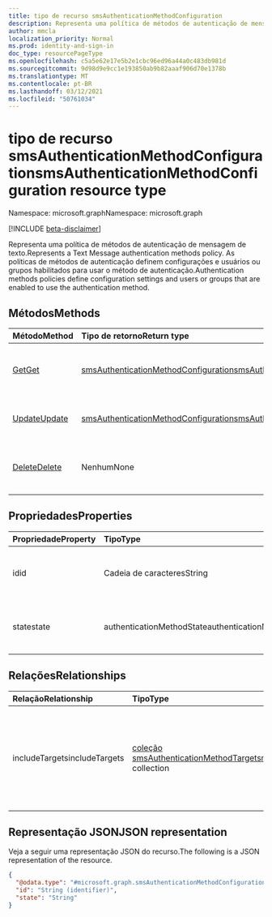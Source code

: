 ```yaml
---
title: tipo de recurso smsAuthenticationMethodConfiguration
description: Representa uma política de métodos de autenticação de mensagem de texto.
author: mmcla
localization_priority: Normal
ms.prod: identity-and-sign-in
doc_type: resourcePageType
ms.openlocfilehash: c5a5e62e17e5b2e1cbc96ed96a44a0c483db981d
ms.sourcegitcommit: 9d98d9e9cc1e193850ab9b82aaaf906d70e1378b
ms.translationtype: MT
ms.contentlocale: pt-BR
ms.lasthandoff: 03/12/2021
ms.locfileid: "50761034"
---
```

# <a name="smsauthenticationmethodconfiguration-resource-type"></a><span data-ttu-id="3d1b5-103">tipo de recurso smsAuthenticationMethodConfiguration</span><span class="sxs-lookup"><span data-stu-id="3d1b5-103">smsAuthenticationMethodConfiguration resource type</span></span>
<span data-ttu-id="3d1b5-104">Namespace: microsoft.graph</span><span class="sxs-lookup"><span data-stu-id="3d1b5-104">Namespace: microsoft.graph</span></span>

[!INCLUDE [beta-disclaimer](../../includes/beta-disclaimer.md)]

<span data-ttu-id="3d1b5-105">Representa uma política de métodos de autenticação de mensagem de texto.</span><span class="sxs-lookup"><span data-stu-id="3d1b5-105">Represents a Text Message authentication methods policy.</span></span> <span data-ttu-id="3d1b5-106">As políticas de métodos de autenticação definem configurações e usuários ou grupos habilitados para usar o método de autenticação.</span><span class="sxs-lookup"><span data-stu-id="3d1b5-106">Authentication methods policies define configuration settings and users or groups that are enabled to use the authentication method.</span></span>

## <a name="methods"></a><span data-ttu-id="3d1b5-107">Métodos</span><span class="sxs-lookup"><span data-stu-id="3d1b5-107">Methods</span></span>
|<span data-ttu-id="3d1b5-108">Método</span><span class="sxs-lookup"><span data-stu-id="3d1b5-108">Method</span></span>|<span data-ttu-id="3d1b5-109">Tipo de retorno</span><span class="sxs-lookup"><span data-stu-id="3d1b5-109">Return type</span></span>|<span data-ttu-id="3d1b5-110">Descrição</span><span class="sxs-lookup"><span data-stu-id="3d1b5-110">Description</span></span>|
|:---|:---|:---|
|[<span data-ttu-id="3d1b5-111">Get</span><span class="sxs-lookup"><span data-stu-id="3d1b5-111">Get</span></span>](../api/smsauthenticationmethodconfiguration-get.md)|[<span data-ttu-id="3d1b5-112">smsAuthenticationMethodConfiguration</span><span class="sxs-lookup"><span data-stu-id="3d1b5-112">smsAuthenticationMethodConfiguration</span></span>](../resources/smsauthenticationmethodconfiguration.md)|<span data-ttu-id="3d1b5-113">Leia as propriedades e as relações de um objeto smsAuthenticationMethodConfiguration.</span><span class="sxs-lookup"><span data-stu-id="3d1b5-113">Read the properties and relationships of a smsAuthenticationMethodConfiguration object.</span></span>|
|[<span data-ttu-id="3d1b5-114">Update</span><span class="sxs-lookup"><span data-stu-id="3d1b5-114">Update</span></span>](../api/smsauthenticationmethodconfiguration-update.md)|[<span data-ttu-id="3d1b5-115">smsAuthenticationMethodConfiguration</span><span class="sxs-lookup"><span data-stu-id="3d1b5-115">smsAuthenticationMethodConfiguration</span></span>](../resources/smsauthenticationmethodconfiguration.md)|<span data-ttu-id="3d1b5-116">Atualize as propriedades de um objeto smsAuthenticationMethodConfiguration.</span><span class="sxs-lookup"><span data-stu-id="3d1b5-116">Update the properties of a smsAuthenticationMethodConfiguration object.</span></span>|
|[<span data-ttu-id="3d1b5-117">Delete</span><span class="sxs-lookup"><span data-stu-id="3d1b5-117">Delete</span></span>](../api/smsauthenticationmethodconfiguration-delete.md)|<span data-ttu-id="3d1b5-118">Nenhum</span><span class="sxs-lookup"><span data-stu-id="3d1b5-118">None</span></span>|<span data-ttu-id="3d1b5-119">Reverte o objeto smsAuthenticationMethodConfiguration para sua configuração padrão.</span><span class="sxs-lookup"><span data-stu-id="3d1b5-119">Reverts the smsAuthenticationMethodConfiguration object to its default configuration.</span></span>|

## <a name="properties"></a><span data-ttu-id="3d1b5-120">Propriedades</span><span class="sxs-lookup"><span data-stu-id="3d1b5-120">Properties</span></span>
|<span data-ttu-id="3d1b5-121">Propriedade</span><span class="sxs-lookup"><span data-stu-id="3d1b5-121">Property</span></span>|<span data-ttu-id="3d1b5-122">Tipo</span><span class="sxs-lookup"><span data-stu-id="3d1b5-122">Type</span></span>|<span data-ttu-id="3d1b5-123">Descrição</span><span class="sxs-lookup"><span data-stu-id="3d1b5-123">Description</span></span>|
|:---|:---|:---|
|<span data-ttu-id="3d1b5-124">id</span><span class="sxs-lookup"><span data-stu-id="3d1b5-124">id</span></span>|<span data-ttu-id="3d1b5-125">Cadeia de caracteres</span><span class="sxs-lookup"><span data-stu-id="3d1b5-125">String</span></span>|<span data-ttu-id="3d1b5-126">O identificador de política do método de autenticação.</span><span class="sxs-lookup"><span data-stu-id="3d1b5-126">The authentication method policy identifier.</span></span>|
|<span data-ttu-id="3d1b5-127">state</span><span class="sxs-lookup"><span data-stu-id="3d1b5-127">state</span></span>|<span data-ttu-id="3d1b5-128">authenticationMethodState</span><span class="sxs-lookup"><span data-stu-id="3d1b5-128">authenticationMethodState</span></span>|<span data-ttu-id="3d1b5-129">Os valores possíveis são: `enabled`, `disabled`.</span><span class="sxs-lookup"><span data-stu-id="3d1b5-129">Possible values are: `enabled`, `disabled`.</span></span>|

## <a name="relationships"></a><span data-ttu-id="3d1b5-130">Relações</span><span class="sxs-lookup"><span data-stu-id="3d1b5-130">Relationships</span></span>
|<span data-ttu-id="3d1b5-131">Relação</span><span class="sxs-lookup"><span data-stu-id="3d1b5-131">Relationship</span></span>|<span data-ttu-id="3d1b5-132">Tipo</span><span class="sxs-lookup"><span data-stu-id="3d1b5-132">Type</span></span>|<span data-ttu-id="3d1b5-133">Descrição</span><span class="sxs-lookup"><span data-stu-id="3d1b5-133">Description</span></span>|
|:---|:---|:---|
|<span data-ttu-id="3d1b5-134">includeTargets</span><span class="sxs-lookup"><span data-stu-id="3d1b5-134">includeTargets</span></span>|<span data-ttu-id="3d1b5-135">[coleção smsAuthenticationMethodTarget](../resources/smsauthenticationmethodtarget.md)</span><span class="sxs-lookup"><span data-stu-id="3d1b5-135">[smsAuthenticationMethodTarget](../resources/smsauthenticationmethodtarget.md) collection</span></span>|<span data-ttu-id="3d1b5-136">Uma coleção de usuários ou grupos habilitados para usar o método de autenticação.</span><span class="sxs-lookup"><span data-stu-id="3d1b5-136">A collection of users or groups who are enabled to use the authentication method.</span></span>|

## <a name="json-representation"></a><span data-ttu-id="3d1b5-137">Representação JSON</span><span class="sxs-lookup"><span data-stu-id="3d1b5-137">JSON representation</span></span>
<span data-ttu-id="3d1b5-138">Veja a seguir uma representação JSON do recurso.</span><span class="sxs-lookup"><span data-stu-id="3d1b5-138">The following is a JSON representation of the resource.</span></span>
<!-- {
  "blockType": "resource",
  "keyProperty": "id",
  "@odata.type": "microsoft.graph.smsAuthenticationMethodConfiguration",
  "baseType": "microsoft.graph.authenticationMethodConfiguration",
  "openType": false
}
-->
``` json
{
  "@odata.type": "#microsoft.graph.smsAuthenticationMethodConfiguration",
  "id": "String (identifier)",
  "state": "String"
}
```

